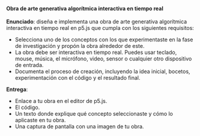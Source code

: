 #### Obra de arte generativa algorítmica interactiva en tiempo real

**Enunciado**: diseña e implementa una obra de arte generativa algorítmica interactiva en tiempo real en p5.js que cumpla con los siguientes requisitos:

- Selecciona uno de los conceptos con los que experimentaste en la fase de investigación y propón 
la obra alrededor de este.
- La obra debe ser interactiva en tiempo real. Puedes usar teclado, mouse, música, el micrófono, video, sensor o cualquier otro dispositivo de entrada.
- Documenta el proceso de creación, incluyendo la idea inicial, bocetos, experimentación con el código y el resultado final.

**Entrega**: 

- Enlace a tu obra en el editor de p5.js.
- El código.
- Un texto donde explique qué concepto seleccionaste y cómo lo aplicaste en tu obra.
- Una captura de pantalla con una imagen de tu obra.

